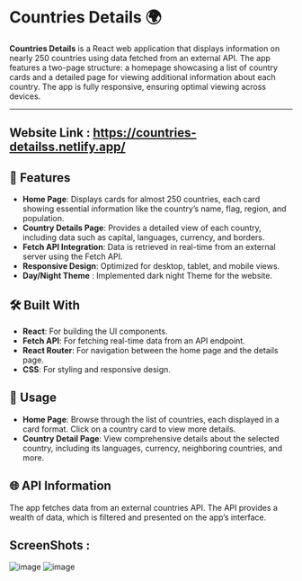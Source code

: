 # Countries Details 🌍

**Countries Details** is a React web application that displays information on nearly 250 countries using data fetched from an external API. The app features a two-page structure: a homepage showcasing a list of country cards and a detailed page for viewing additional information about each country. The app is fully responsive, ensuring optimal viewing across devices.

---
**Website Link** : https://countries-detailss.netlify.app/
---

## 🚀 Features

- **Home Page**: Displays cards for almost 250 countries, each card showing essential information like the country’s name, flag, region, and population.
- **Country Details Page**: Provides a detailed view of each country, including data such as capital, languages, currency, and borders.
- **Fetch API Integration**: Data is retrieved in real-time from an external server using the Fetch API.
- **Responsive Design**: Optimized for desktop, tablet, and mobile views.
- **Day/Night Theme** : Implemented dark night Theme for the website. 

## 🛠️ Built With

- **React**: For building the UI components.
- **Fetch API**: For fetching real-time data from an API endpoint.
- **React Router**: For navigation between the home page and the details page.
- **CSS**: For styling and responsive design.

## 📖 Usage
- **Home Page**: Browse through the list of countries, each displayed in a card format. Click on a country card to view more details.
- **Country Detail Page**: View comprehensive details about the selected country, including its languages, currency, neighboring countries, and more.
  
## 🌐 API Information
The app fetches data from an external countries API. The API provides a wealth of data, which is filtered and presented on the app’s interface.

## ScreenShots :
![image](https://github.com/user-attachments/assets/888db75a-e93b-4600-a703-32ab5e1142e7)
![image](https://github.com/user-attachments/assets/d71b9b94-1d00-4b52-a1f5-44aad7431531)

